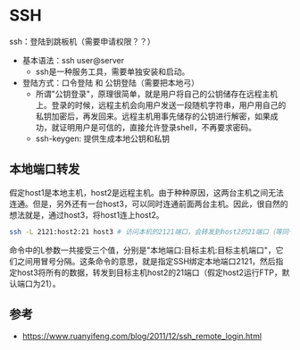 # SSH

ssh：登陆到跳板机（需要申请权限？？）
* 基本语法：ssh user@server
    * ssh是一种服务工具，需要单独安装和启动。
* 登陆方式：口令登陆 和 公钥登陆（需要把本地弓）
    * 所谓"公钥登录"，原理很简单，就是用户将自己的公钥储存在远程主机上。登录的时候，远程主机会向用户发送一段随机字符串，用户用自己的私钥加密后，再发回来。远程主机用事先储存的公钥进行解密，如果成功，就证明用户是可信的，直接允许登录shell，不再要求密码。
    * ssh-keygen: 提供生成本地公钥和私钥

## 本地端口转发

假定host1是本地主机，host2是远程主机。由于种种原因，这两台主机之间无法连通。但是，另外还有一台host3，可以同时连通前面两台主机。因此，很自然的想法就是，通过host3，将host1连上host2。

``` sh
ssh -L 2121:host2:21 host3 # 访问本机的2121端口，会转发到host2的21端口（等同于代理）
```

命令中的L参数一共接受三个值，分别是"本地端口:目标主机:目标主机端口"，它们之间用冒号分隔。这条命令的意思，就是指定SSH绑定本地端口2121，然后指定host3将所有的数据，转发到目标主机host2的21端口（假定host2运行FTP，默认端口为21）。

## 参考

* https://www.ruanyifeng.com/blog/2011/12/ssh_remote_login.html
